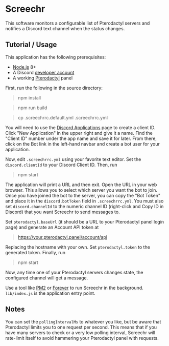 # Screechr

This software monitors a configurable list of Pterodactyl servers and notifies a Discord text channel when the status changes.

## Tutorial / Usage

This application has the following prerequisites:

- [Node.js](https://nodejs.org/en/download/) 8+
- A Discord [developer account](https://discordapp.com/developers)
- A working [Pterodactyl](https://pterodactyl.io) panel

First, run the following in the source directory:

> npm install

> npm run build

> cp .screechrrc.default.yml .screechrrc.yml

You will need to use the [Discord Applications](https://discordapp.com/developers/applications/) page to create a client ID. Click "New Application" in the upper right and give it a name. Find the "Client ID" number under the app name and save it for later. From there, click on the Bot link in the left-hand navbar and create a bot user for your application.

Now, edit `.screechrrc.yml` using your favorite text editor. Set the `discord.clientId` to your Discord Client ID. Then, run

> npm start

The application will print a URL and then exit. Open the URL in your web browser. This allows you to select which server you want the bot to join. Once you have joined the bot to the server, you can copy the "Bot Token" and place it in the `discord.botToken` field in `.screechrrc.yml`. You must also set `discord.channelId` to the numeric channel ID (right-click and Copy ID in Discord) that you want Screechr to send messages to.

Set `pterodactyl.baseUrl` (it should be a URL to your Pterodactyl panel login page) and generate an Account API token at

> https://your.pterodactyl.panel/account/api

Replacing the hostname with your own. Set `pterodactyl.token` to the generated token. Finally, run

> npm start

Now, any time one of your Pterodactyl servers changes state, the configured channel will get a message.

Use a tool like [PM2](https://www.npmjs.com/package/pm2) or [Forever](https://www.npmjs.com/package/forever) to run Screechr in the background. `lib/index.js` is the application entry point.

## Notes

You can set the `pollingIntervalMs` to whatever you like, but be aware that Pterodactyl limits you to one request per second. This means that if you have many servers to check or a very low polling interval, Screechr will rate-limit itself to avoid hammering your Pterodactyl panel with requests.
